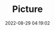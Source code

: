 ---
weight: 1
images:
- /images/edited/109.jpeg
title: Picture
date: 2022-08-29 04:19:02
tags:
- luminar
- work
---